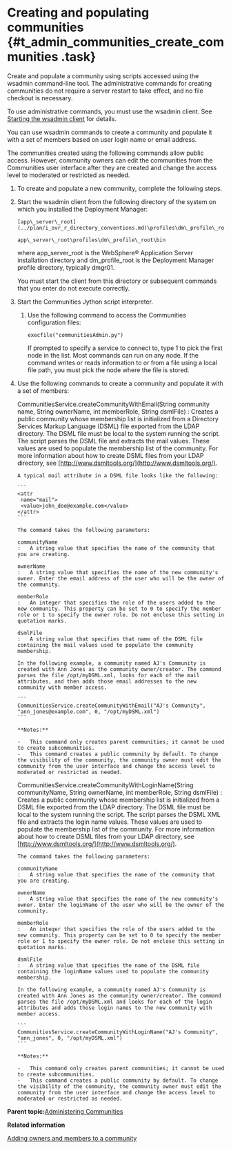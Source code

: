 # Creating and populating communities {#t_admin_communities_create_communities .task}

Create and populate a community using scripts accessed using the wsadmin command-line tool. The administrative commands for creating communities do not require a server restart to take effect, and no file checkout is necessary.

To use administrative commands, you must use the wsadmin client. See [Starting the wsadmin client](t_admin_wsadmin_starting.md) for details.

You can use wsadmin commands to create a community and populate it with a set of members based on user login name or email address.

The communities created using the following commands allow public access. However, community owners can edit the communities from the Communities user interface after they are created and change the access level to moderated or restricted as needed.

1.  To create and populate a new community, complete the following steps.
2.  Start the wsadmin client from the following directory of the system on which you installed the Deployment Manager:

    ```
    [app\_server\_root](../plan/i_ovr_r_directory_conventions.md)\profiles\dm\_profile\_root\bin
    ```

    ```
    app\_server\_root\profiles\dm\_profile\_root\bin
    ```

    where app\_server\_root is the WebSphere® Application Server installation directory and dm\_profile\_root is the Deployment Manager profile directory, typically dmgr01.

    You must start the client from this directory or subsequent commands that you enter do not execute correctly.

3.  Start the Communities Jython script interpreter.

    1.  Use the following command to access the Communities configuration files:

        ```
        execfile("communitiesAdmin.py")
        ```

        If prompted to specify a service to connect to, type 1 to pick the first node in the list. Most commands can run on any node. If the command writes or reads information to or from a file using a local file path, you must pick the node where the file is stored.

4.  Use the following commands to create a community and populate it with a set of members:

    CommunitiesService.createCommunityWithEmail\(String community name, String ownerName, int memberRole, String dsmlFile\)
    :   Creates a public community whose membership list is initialized from a Directory Services Markup Language \(DSML\) file exported from the LDAP directory. The DSML file must be local to the system running the script. The script parses the DSML file and extracts the mail values. These values are used to populate the membership list of the community. For more information about how to create DSML files from your LDAP directory, see [http://www.dsmltools.org/](http://www.dsmltools.org/).

        A typical mail attribute in a DSML file looks like the following:

        ```
        <attr 
         name="mail">
         <value>john_doe@example.com</value>
        </attr>
        ```

        The command takes the following parameters:

        communityName
        :   A string value that specifies the name of the community that you are creating.

        ownerName
        :   A string value that specifies the name of the new community's owner. Enter the email address of the user who will be the owner of the community.

        memberRole
        :   An integer that specifies the role of the users added to the new community. This property can be set to 0 to specify the member role or 1 to specify the owner role. Do not enclose this setting in quotation marks.

        dsmlFile
        :   A string value that specifies that name of the DSML file containing the mail values used to populate the community membership.

        In the following example, a community named AJ's Community is created with Ann Jones as the community owner/creator. The command parses the file /opt/myDSML.xml, looks for each of the mail attributes, and then adds those email addresses to the new community with member access.

        ```
        CommunitiesService.createCommunityWithEmail("AJ's Community", "ann_jones@example.com", 0, "/opt/myDSML.xml")
        ```

        **Notes:**

        -   This command only creates parent communities; it cannot be used to create subcommunities.
        -   This command creates a public community by default. To change the visibility of the community, the community owner must edit the community from the user interface and change the access level to moderated or restricted as needed.
    CommunitiesService.createCommunityWithLoginName\(String communityName, String ownerName, int memberRole, String dsmlFile\)
    :   Creates a public community whose membership list is initialized from a DSML file exported from the LDAP directory. The DSML file must be local to the system running the script. The script parses the DSML XML file and extracts the login name values. These values are used to populate the membership list of the community. For more information about how to create DSML files from your LDAP directory, see [http://www.dsmltools.org/](http://www.dsmltools.org/).

        The command takes the following parameters:

        communityName
        :   A string value that specifies the name of the community that you are creating.

        ownerName
        :   A string value that specifies the name of the new community's owner. Enter the loginName of the user who will be the owner of the community.

        memberRole
        :   An integer that specifies the role of the users added to the new community. This property can be set to 0 to specify the member role or 1 to specify the owner role. Do not enclose this setting in quotation marks.

        dsmlFile
        :   A string value that specifies the name of the DSML file containing the loginName values used to populate the community membership.

        In the following example, a community named AJ's Community is created with Ann Jones as the community owner/creator. The command parses the file /opt/myDSML.xml and looks for each of the login attributes and adds those login names to the new community with member access.

        ```
        CommunitiesService.createCommunityWithLoginName("AJ's Community", "ann_jones", 0, "/opt/myDSML.xml")
        ```

        **Notes:**

        -   This command only creates parent communities; it cannot be used to create subcommunities.
        -   This command creates a public community by default. To change the visibility of the community, the community owner must edit the community from the user interface and change the access level to moderated or restricted as needed.

**Parent topic:**[Administering Communities](../admin/c_admin_communities_intro.md)

**Related information**  


[Adding owners and members to a community](../admin/t_admin_communities_add_members.md)

